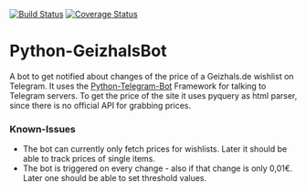 [![Build Status](https://travis-ci.org/d-Rickyy-b/Python-GeizhalsBot.svg?branch=master)](https://travis-ci.org/d-Rickyy-b/Python-GeizhalsBot) [![Coverage Status](https://coveralls.io/repos/github/d-Rickyy-b/Python-GeizhalsBot/badge.svg?branch=master)](https://coveralls.io/github/d-Rickyy-b/Python-GeizhalsBot?branch=master)

# Python-GeizhalsBot
A bot to get notified about changes of the price of a Geizhals.de wishlist on Telegram. It uses the [Python-Telegram-Bot](https://github.com/python-telegram-bot/python-telegram-bot) Framework for talking to Telegram servers.
To get the price of the site it uses pyquery as html parser, since there is no official API for grabbing prices.

### Known-Issues
- The bot can currently only fetch prices for wishlists. Later it should be able to track prices of single items.
- The bot is triggered on every change - also if that change is only 0,01€. Later one should be able to set threshold values.
